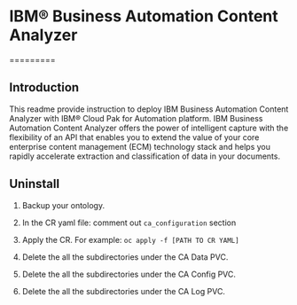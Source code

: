 # IBM® Business Automation Content Analyzer
=========

## Introduction

This readme provide instruction to deploy IBM Business Automation Content Analyzer with IBM® Cloud Pak for Automation platform. IBM Business Automation Content Analyzer offers the power of intelligent capture with the flexibility of an API that enables you to extend the value of your core enterprise content management (ECM) technology stack and helps you rapidly accelerate extraction and classification of data in your documents. 


Uninstall
-----------
1. Backup your ontology.
2. In the CR yaml file:  comment out `ca_configuration` section

3. Apply the CR.  For example:  `oc apply -f [PATH TO CR YAML]`

4. Delete the all the subdirectories under the CA Data PVC.

5. Delete the all the subdirectories under the CA Config PVC.

6. Delete the all the subdirectories under the CA Log PVC.